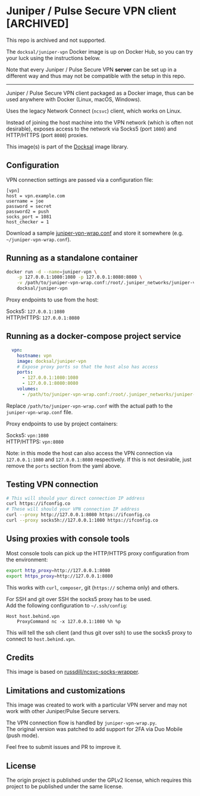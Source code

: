 # Juniper / Pulse Secure VPN client [ARCHIVED]

This repo is archived and not supported.

The `docksal/juniper-vpn` Docker image is up on Docker Hub, so you can try your luck using the instructions below.

Note that every Juniper / Pulse Secure VPN **server** can be set up in a different way and thus may not be compatible with the setup in this repo.

---

Juniper / Pulse Secure VPN client packaged as a Docker image, thus can be used anywhere with Docker (Linux, macOS, Windows).

Uses the legacy Network Connect (`ncsvc`) client, which works on Linux.

Instead of joining the host machine into the VPN network (which is often not desirable), exposes access to the network 
via Socks5 (port `1080`) and HTTP/HTTPS (port `8080`) proxies.

This image(s) is part of the [Docksal](http://docksal.io) image library.


## Configuration

VPN connection settings are passed via a configuration file:

```
[vpn]
host = vpn.example.com
username = joe
password = secret
password2 = push
socks_port = 1081
host_checker = 1
```

Download a sample [juniper-vpn-wrap.conf](juniper-vpn-wrap.conf) and store it somewhere (e.g. `~/juniper-vpn-wrap.conf`).


## Running as a standalone container

```bash
docker run -d --name=juniper-vpn \
	-p 127.0.0.1:1080:1080 -p 127.0.0.1:8080:8080 \
	-v /path/to/juniper-vpn-wrap.conf:/root/.juniper_networks/juniper-vpn-wrap.conf \
	docksal/juniper-vpn
```

Proxy endpoints to use from the host:

Socks5:		`127.0.0.1:1080`  
HTTP/HTTPS:	`127.0.0.1:8080` 


## Running as a docker-compose project service

```yaml
  vpn:
    hostname: vpn
    image: docksal/juniper-vpn
    # Expose proxy ports so that the host also has access 
    ports:
      - 127.0.0.1:1080:1080
      - 127.0.0.1:8080:8080
    volumes:
      - /path/to/juniper-vpn-wrap.conf:/root/.juniper_networks/juniper-vpn-wrap.conf
```

Replace `/path/to/juniper-vpn-wrap.conf` with the actual path to the `juniper-vpn-wrap.conf` file.

Proxy endpoints to use by project containers:

Socks5:		`vpn:1080`  
HTTP/HTTPS:	`vpn:8080`

Note: in this mode the host can also access the VPN connection via `127.0.0.1:1080` and `127.0.0.1:8080` respectively. 
If this is not desirable, just remove the `ports` section from the yaml above.  


## Testing VPN connection

```bash
# This will should your direct connection IP address
curl https://ifconfig.co
# These will should your VPN connection IP address
curl --proxy http://127.0.0.1:8080 https://ifconfig.co 
curl --proxy socks5h://127.0.0.1:1080 https://ifconfig.co
```


## Using proxies with console tools 

Most console tools can pick up the HTTP/HTTPS proxy configuration from the environment: 

```bash
export http_proxy=http://127.0.0.1:8080
export https_proxy=http://127.0.0.1:8080
```

This works with `curl`, `composer`, git (`https://` schema only) and others.

For SSH and git over SSH the socks5 proxy has to be used.  
Add the following configuration to `~/.ssh/config`:

```apacheconfig
Host host.behind.vpn
	ProxyCommand nc -x 127.0.0.1:1080 %h %p
```

This will tell the ssh client (and thus git over ssh) to use the socks5 proxy to connect to `host.behind.vpn`. 


## Credits

This image is based on [russdill/ncsvc-socks-wrapper](https://github.com/russdill/ncsvc-socks-wrapper).  


## Limitations and customizations

This image was created to work with a particular VPN server and may not work with other Juniper/Pulse Secure servers. 

The VPN connection flow is handled by `juniper-vpn-wrap.py`.  
The original version was patched to add support for 2FA via Duo Mobile (push mode).

Feel free to submit issues and PR to improve it.


## License 

The origin project is published under the GPLv2 license, which requires this project to be published under the same license.
